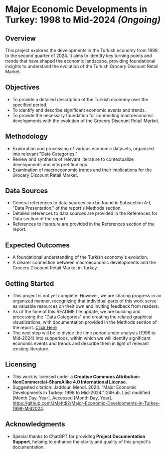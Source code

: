 # Major Economic Developments in Turkey: 1998 to Mid-2024 *(Ongoing)*

## Overview
This project explores the developments in the Turkish economy from 1998 to the second quarter of 2024. It aims to identify key turning points and trends that have shaped the economic landscape, providing foundational insights to understand the evolution of the Turkish Grocery Discount Retail Market.

## Objectives
- To provide a detailed description of the Turkish economy over the specified period.
- To identify and describe significant economic events and trends.
- To provide the necessary foundation for connecting macroeconomic developments with the evolution of the Grocery Discount Retail Market.

## Methodology
- Exploration and processing of various economic datasets, organized into relevant "Data Categories."
- Review and synthesis of relevant literature to contextualize developments and interpret findings.
- Examination of macroeconomic trends and their implications for the Grocery Discount Retail Market.

## Data Sources
- General references to data sources can be found in Subsection A-I, "Data Presentation," of the report's Methods section.
- Detailed references to data sources are provided in the References for Data section of the report.
- References to literature are provided in the References section of the report.

## Expected Outcomes
- A foundational understanding of the Turkish economy's evolution.
- A clearer connection between macroeconomic developments and the Grocery Discount Retail Market in Turkey.

## Getting Started
- This project is not yet complete. However, we are sharing progress in an organized manner, recognizing that individual parts of this work serve as valuable resources on their own and inviting feedback from readers.
- As of the time of this README file update, we are building and processing the "Data Categories" and creating the related graphical visualizations, with documentation provided in the Methods section of the report. [Click Here](https://github.com/JMehdi2/Major-Economic-Developments-in-Turkey-1998-Mid2024/tree/main/Methods-Data-Processing-Visualization)
- The next step will be to divide the time period under analysis (1998 to Mid-2024) into subperiods, within which we will identify significant economic events and trends and describe them in light of relevant existing literature.

## Licensing
- This work is licensed under a **Creative Commons Attribution-NonCommercial-ShareAlike 4.0 International License**.
- Suggested citation: Jaddour, Mehdi. 2024. “Major Economic Developments in Turkey: 1998 to Mid-2024.” GitHub. Last modified [Month Day, Year]. Accessed [Month Day, Year]. https://github.com/JMehdi2/Major-Economic-Developments-in-Turkey-1998-Mid2024.

## Acknowledgments
- Special thanks to ChatGPT for providing **Project Documentation Support**, helping to enhance the clarity and quality of this project's documentation.
